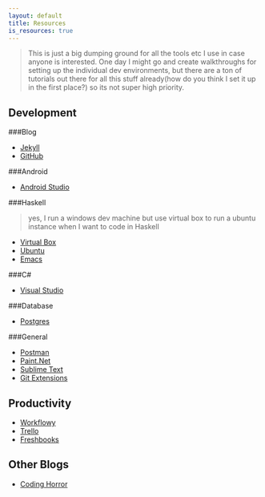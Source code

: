 ```yaml
---
layout: default
title: Resources
is_resources: true
---
```


>This is just a big dumping ground for all the tools etc I use in case anyone is interested. One day I might go and create walkthroughs for setting up the individual dev environments, but there are a ton of tutorials out there for all this stuff already(how do you think I set it up in the first place?) so its not super high priority.

Development
-----------

###Blog

- [Jekyll](http://jekyllrb.com/)
- [GitHub](https://github.com/)

###Android

- [Android Studio](http://developer.android.com/sdk/index.html)

###Haskell

>yes, I run a windows dev machine but use virtual box to run a ubuntu instance when I want to code in Haskell

- [Virtual Box](https://www.virtualbox.org/)
- [Ubuntu](http://www.ubuntu.com/)
- [Emacs](http://www.gnu.org/software/emacs/)

###C\#
- [Visual Studio](http://www.visualstudio.com/)

###Database

- [Postgres](http://www.postgresql.org/)

###General

- [Postman](http://www.getpostman.com/)
- [Paint.Net](http://www.getpaint.net/)
- [Sublime Text](http://www.sublimetext.com/)
- [Git Extensions](https://code.google.com/p/gitextensions/)

Productivity
------------

- [Workflowy](https://workflowy.com/)
- [Trello](https://trello.com/)
- [Freshbooks](http://www.freshbooks.com/)

Other Blogs
-----------

- [Coding Horror](http://blog.codinghorror.com/)